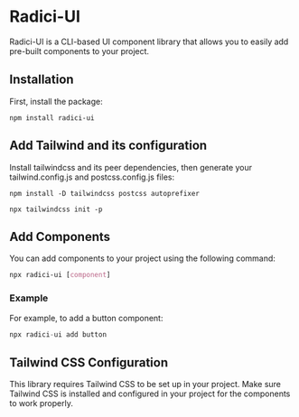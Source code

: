 # Radici-UI

Radici-UI is a CLI-based UI component library that allows you to easily add pre-built components to your project.

## Installation

First, install the package:

```
npm install radici-ui
```

## Add Tailwind and its configuration

Install tailwindcss and its peer dependencies, then generate your tailwind.config.js and postcss.config.js files:

```
npm install -D tailwindcss postcss autoprefixer
```

```
npx tailwindcss init -p
```

## Add Components

You can add components to your project using the following command:

```css
npx radici-ui [component]
```

### Example

For example, to add a button component:

```csharp
npx radici-ui add button
```

## Tailwind CSS Configuration

This library requires Tailwind CSS to be set up in your project. Make sure Tailwind CSS is installed and configured in your project for the components to work properly.
